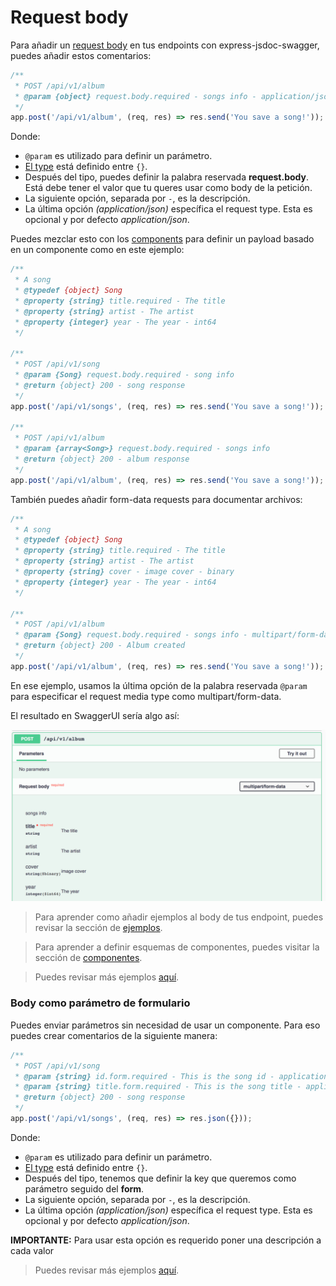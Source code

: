 # Request body
Para añadir un [request body](https://swagger.io/docs/specification/describing-request-body/) en tus endpoints con express-jsdoc-swagger, puedes añadir estos comentarios:

```javascript
/**
 * POST /api/v1/album
 * @param {object} request.body.required - songs info - application/json
 */
app.post('/api/v1/album', (req, res) => res.send('You save a song!'));
```

Donde:
- `@param` es utilizado para definir un parámetro.
- [El type](https://swagger.io/specification/#data-types) está definido entre `{}`.
- Después del tipo, puedes definir la palabra reservada **request.body**. Está debe tener el valor que tu queres usar como body de la petición.
- La siguiente opción, separada por ` - `, es la descripción.
- La última opción *(application/json)* específica el request type. Esta es opcional y por defecto *application/json*.

Puedes mezclar esto con los [components](components.md) para definir un payload basado en un componente como en este ejemplo:

```javascript
/**
 * A song
 * @typedef {object} Song
 * @property {string} title.required - The title
 * @property {string} artist - The artist
 * @property {integer} year - The year - int64
 */

/**
 * POST /api/v1/song
 * @param {Song} request.body.required - song info
 * @return {object} 200 - song response
 */
app.post('/api/v1/songs', (req, res) => res.send('You save a song!'));

/**
 * POST /api/v1/album
 * @param {array<Song>} request.body.required - songs info
 * @return {object} 200 - album response
 */
app.post('/api/v1/album', (req, res) => res.send('You save a song!'));
````

También puedes añadir form-data requests para documentar archivos:

```javascript
/**
 * A song
 * @typedef {object} Song
 * @property {string} title.required - The title
 * @property {string} artist - The artist
 * @property {string} cover - image cover - binary
 * @property {integer} year - The year - int64
 */

/**
 * POST /api/v1/album
 * @param {Song} request.body.required - songs info - multipart/form-data
 * @return {object} 200 - Album created
 */
app.post('/api/v1/album', (req, res) => res.send('You save a song!'));
```

En ese ejemplo, usamos la última opción de la palabra reservada `@param` para especificar el request media type como multipart/form-data.

El resultado en SwaggerUI sería algo así:

<img src="../assets/request-body.png"/>

> Para aprender como añadir ejemplos al body de tus endpoint, puedes revisar la sección de [ejemplos](examples.md).

> Para aprender a definir esquemas de componentes, puedes visitar la sección de [componentes](components.md).

> Puedes revisar más ejemplos [aquí](https://github.com/BRIKEV/express-jsdoc-swagger/tree/master/examples/requestBody).

### Body como parámetro de formulario

Puedes enviar parámetros sin necesidad de usar un componente. Para eso puedes crear comentarios de la siguiente manera:

```javascript
/**
 * POST /api/v1/song
 * @param {string} id.form.required - This is the song id - application/x-www-form-urlencoded
 * @param {string} title.form.required - This is the song title - application/x-www-form-urlencoded
 * @return {object} 200 - song response
 */
app.post('/api/v1/songs', (req, res) => res.json({}));
```

Donde:
- `@param` es utilizado para definir un parámetro.
- [El type](https://swagger.io/specification/#data-types) está definido entre `{}`.
- Después del tipo, tenemos que definir la key que queremos como parámetro seguido del **form**.
- La siguiente opción, separada por ` - `, es la descripción.
- La última opción *(application/json)* específica el request type. Esta es opcional y por defecto *application/json*.

**IMPORTANTE:** Para usar esta opción es requerido poner una descripción a cada valor

> Puedes revisar más ejemplos [aquí](https://github.com/BRIKEV/express-jsdoc-swagger/blob/master/examples/requestBody/formParameters.js).
